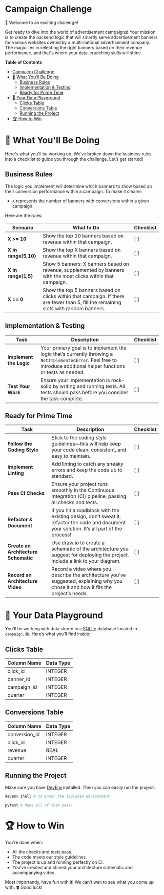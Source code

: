# Campaign Challenge

:wave: Welcome to an exciting challenge!

Get ready to dive into the world of advertisement campaigns! Your
mission is to create the backend logic that will smartly serve
advertisement banners for various websites owned by a multi-national
advertisement company. The magic lies in selecting the right banners
based on their revenue performance, and that's where your
data-crunching skills will shine.

<!-- markdown-toc start - Don't edit this section. Run M-x markdown-toc-refresh-toc -->

**Table of Contents**

- [Campaign Challenge](#campaign-challenge)
- [:pencil: What You'll Be Doing](#pencil-what-youll-be-doing)
  - [Business Rules](#business-rules)
  - [Implementation \& Testing](#implementation--testing)
  - [Ready for Prime Time](#ready-for-prime-time)
- [:gift: Your Data Playground](#gift-your-data-playground)
  - [Clicks Table](#clicks-table)
  - [Conversions Table](#conversions-table)
  - [Running the Project](#running-the-project)
- [:trophy: How to Win](#trophy-how-to-win)

<!-- markdown-toc end -->

# :pencil: What You'll Be Doing

Here's what you'll be working on. We've broken down the business rules
into a checklist to guide you through the challenge. Let’s get
started!

## Business Rules

The logic you implement will determine which banners to show based on
their conversion performance within a campaign. To make it clearer:

- `X` represents the number of banners with conversions within a given
  campaign.

Here are the rules:

| Scenario             | What to Do                                                                                                                            | Checklist |
| -------------------- | ------------------------------------------------------------------------------------------------------------------------------------- | --------- |
| **X >= 10**          | Show the top 10 banners based on revenue within that campaign.                                                                        | [ ]       |
| **X in range(5,10)** | Show the top X banners based on revenue within that campaign.                                                                         | [ ]       |
| **X in range(1,5)**  | Show 5 banners: X banners based on revenue, supplemented by banners with the most clicks within that campaign.                        | [ ]       |
| **X == 0**           | Show the top 5 banners based on clicks within that campaign. If there are fewer than 5, fill the remaining slots with random banners. | [ ]       |

## Implementation & Testing

| Task                    | Description                                                                                                                                                           | Checklist |
| ----------------------- | --------------------------------------------------------------------------------------------------------------------------------------------------------------------- | --------- |
| **Implement the Logic** | Your primary goal is to implement the logic that’s currently throwing a `NotImplementedError`. Feel free to introduce additional helper functions or tests as needed. | [ ]       |
| **Test Your Work**      | Ensure your implementation is rock-solid by writing and running tests. All tests should pass before you consider the task complete.                                   | [ ]       |

## Ready for Prime Time

| Task                                 | Description                                                                                                                                         | Checklist |
| ------------------------------------ | --------------------------------------------------------------------------------------------------------------------------------------------------- | --------- |
| **Follow the Coding Style**          | Stick to the coding style guidelines—this will help keep your code clean, consistent, and easy to maintain.                                         | [ ]       |
| **Implement Linting**                | Add linting to catch any sneaky errors and keep the code up to standard.                                                                            | [ ]       |
| **Pass CI Checks**                   | Ensure your project runs smoothly in the Continuous Integration (CI) pipeline, passing all checks and tests.                                        | [ ]       |
| **Refactor & Document**              | If you hit a roadblock with the existing design, don’t sweat it, refactor the code and document your solution. It’s all part of the process!        | [ ]       |
| **Create an Architecture Schematic** | Use [draw.io](https://www.draw.io) to create a schematic of the architecture you suggest for deploying the project. Include a link to your diagram. | [ ]       |
| **Record an Architecture Video**     | Record a video where you describe the architecture you’ve suggested, explaining why you chose it and how it fits the project’s needs.               | [ ]       |

# :gift: Your Data Playground

You’ll be working with data stored in a
[SQLite](https://www.sqlite.org/index.html) database located in
`campaign.db`. Here’s what you’ll find inside:

## Clicks Table

| Column Name | Data Type |
| ----------- | --------- |
| click_id    | INTEGER   |
| banner_id   | INTEGER   |
| campaign_id | INTEGER   |
| quarter     | INTEGER   |

## Conversions Table

| Column Name   | Data Type |
| ------------- | --------- |
| conversion_id | INTEGER   |
| click_id      | INTEGER   |
| revenue       | REAL      |
| quarter       | INTEGER   |

## Running the Project

Make sure you have [DevEnv](https://devenv.sh/getting-started/)
installed. Then you can easily run the project:

```sh
devenv shell # to enter the isolated environment

pytest # Make all of them pass!
```

# :trophy: How to Win

You're done when:

- All the checks and tests pass.
- The code meets our style guidelines.
- The project is up and running perfectly on CI.
- You’ve created and shared your architecture schematic and
  accompanying video.

Most importantly, have fun with it! We can’t wait to see what you come
up with. :four_leaf_clover: Good luck!
